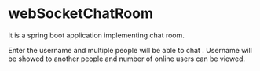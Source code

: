 # webSocketChatRoom

It is a spring boot application implementing chat room. 

Enter the username and multiple people will be able to chat . Username will be showed to another people and number of online users can be viewed.
